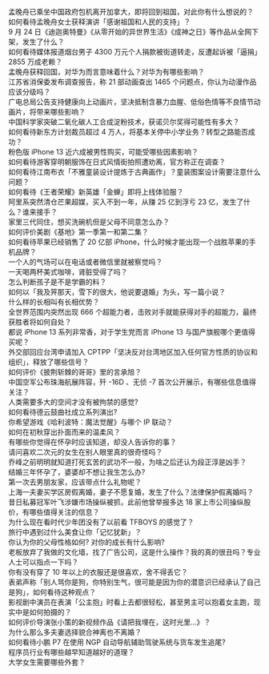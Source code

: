 孟晚舟已乘坐中国政府包机离开加拿大，即将回到祖国，对此你有什么想说的？  
如何看待孟晚舟女士获释演讲「感谢祖国和人民的支持」？  
9 月 24 日《迪迦奥特曼》《从零开始的异世界生活》《成神之日》等作品从全网下架，发生了什么？  
如何看待媒体报道烟台男子 4300 万元个人捐款被街道转走，反遭起诉被「逼捐」2855 万成老赖？  
孟晚舟获释回国，对华为而言意味着什么？对华为有哪些影响？  
江苏省消保委发布调查报告，称 21 部动画查出 1465 个问题点，你认为动漫作品应该分级吗？  
广电总局公告支持健康向上动画片，坚决抵制含暴力血腥、低俗色情等不良情节动画片，将带来哪些影响？  
中国科学家突破二氧化碳人工合成淀粉技术，获诺贝尔奖得可能性有多大？  
如何看待新东方计划裁员超过 4 万人，将基本关停中小学业务？转型之路能否成功？  
粉色版 iPhone 13 近六成被男性购买，可能受哪些因素影响？  
如何看待游客穿明朝服饰在日式风情街拍照遭劝离，官方称正在调查？  
如何看待江南布衣「不雅童装设计提炼于古典画作」？童装图案设计需要注意什么问题？  
如何看待《王者荣耀》新英雄「金蝉」即将上线体验服？  
阿里系突然清仓芒果超媒，买入不到一年，从赚 25 亿到浮亏 23 亿，发生了什么？谁来接手？  
家里三代同住，想买洗碗机但是父母不同意怎么办？  
如何评价美剧《基地》第一季第一和第二集？  
如何看待苹果已经销售了 20 亿部 iPhone，什么时候才能出现一个战胜苹果的手机品牌？  
一个人的气场可以在电话或者微信里就被察觉吗？  
一天喝两杯美式咖啡，肾脏受得了吗？  
怎么判断孩子是不是学霸的料？  
如何以「我及笄那天，雪下的很大，他说要退婚」为头，写一篇小说？  
什么样的长相叫有长相优势？  
全世界范围内突然出现 666 个超能力者，击败对手就能获得对手的超能力，最终获胜者将如何自处？  
都说 iPhone 13 系列非常香，对于学生党而言 iPhone 13 与国产旗舰哪个更值得买呢？  
外交部回应台湾申请加入 CPTPP「坚决反对台湾地区加入任何官方性质的协议和组织」，释放了哪些信号？  
如何评价《披荆斩棘的哥哥》里的言承旭？  
中国空军公布珠海航展阵容，歼 -16D 、无侦 -7 首次公开展示，有哪些信息值得关注？  
人类需要多大的空间才没有被拘禁的感觉?  
如何看待德云鼓曲社成立系列演出?  
你希望游戏《哈利波特：魔法觉醒》与哪个 IP 联动？  
如何在初秋穿出扑面而来的温柔风？  
有哪些你觉得在怀孕时应该知道，却没人告诉你的事？  
请问喜欢二次元的女生在别人眼里真的很奇怪吗？  
乔峰之前明明就知道打死玄苦的武功不一般，为啥之后还认为段正淳是凶手？  
结婚三年怀孕了，婆婆却不想让我生怎么办?  
第一次去男朋友家，应该带点什么礼物呢？  
上海一夫妻买学区房假离婚，妻子不愿复婚，发生了什么？法律保护假离婚吗？  
昔日私募冠军叶飞涉嫌市场操纵被抓，此前他曾举报多达 18 家上市公司操纵股价，有哪些值得关注的信息？  
为什么现在看时代少年团没有了以前看 TFBOYS 的感觉了？  
旅行中遇到过什么美食让你「记忆犹新」？  
你认为你的父母性格如何? 对你的成长有什么影响?  
老板放弃了我做的文化墙，找了广告公司，这是什么操作？我的真的很丑吗？专业人士可以指点一下吗？  
你有没有穿了 10 年以上的衣服还是很喜欢，舍不得丢它？  
表弟声称「别人骂你是狗，你特别生气，很可能是因为你的潜意识已经承认了自己是狗」，如何看待这种观点？  
影视剧中演员在表演「公主抱」时看上去都很轻松，甚至男主可以抱着女主跑，现实中是如何拍摄的？  
如何评价导演张小策的新视频作品《请把我埋在，这时光里...》？  
为什么那么多夫妻选择貌合神离也不离婚？  
如何看待小鹏 P7 在使用 NGP 自动导航辅助驾驶系统与货车发生追尾?  
程序员行业有哪些越早知道越好的道理？  
大学女生需要哪些外套？  
